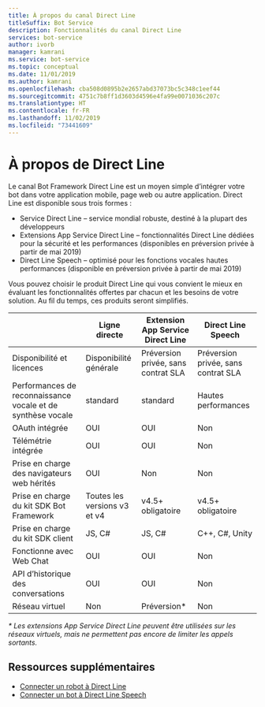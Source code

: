 ```yaml
---
title: À propos du canal Direct Line
titleSuffix: Bot Service
description: Fonctionnalités du canal Direct Line
services: bot-service
author: ivorb
manager: kamrani
ms.service: bot-service
ms.topic: conceptual
ms.date: 11/01/2019
ms.author: kamrani
ms.openlocfilehash: cba508d0895b2e2657abd37073bc5c348c1eef44
ms.sourcegitcommit: 4751c7b8ff1d3603d4596e4fa99e0071036c207c
ms.translationtype: HT
ms.contentlocale: fr-FR
ms.lasthandoff: 11/02/2019
ms.locfileid: "73441609"
---
```

# <a name="about-direct-line"></a>À propos de Direct Line

Le canal Bot Framework Direct Line est un moyen simple d’intégrer votre bot dans votre application mobile, page web ou autre application.
Direct Line est disponible sous trois formes :
- Service Direct Line – service mondial robuste, destiné à la plupart des développeurs
- Extensions App Service Direct Line – fonctionnalités Direct Line dédiées pour la sécurité et les performances (disponibles en préversion privée à partir de mai 2019)
- Direct Line Speech – optimisé pour les fonctions vocales hautes performances (disponible en préversion privée à partir de mai 2019)

Vous pouvez choisir le produit Direct Line qui vous convient le mieux en évaluant les fonctionnalités offertes par chacun et les besoins de votre solution. Au fil du temps, ces produits seront simplifiés.

|                            | Ligne directe | Extension App Service Direct Line | Direct Line Speech |
|----------------------------|-------------|-----------------------------------|--------------------|
| Disponibilité et licences    | Disponibilité générale | Préversion privée, sans contrat SLA  | Préversion privée, sans contrat SLA |
| Performances de reconnaissance vocale et de synthèse vocale | standard | standard | Hautes performances |
| OAuth intégrée           | OUI | OUI | Non |
| Télémétrie intégrée       | OUI | OUI | Non |
| Prise en charge des navigateurs web hérités | OUI | Non | Non |
| Prise en charge du kit SDK Bot Framework | Toutes les versions v3 et v4 | v4.5+ obligatoire | v4.5+ obligatoire |
| Prise en charge du kit SDK client    | JS, C# | JS, C# | C++, C#, Unity |
| Fonctionne avec Web Chat  | OUI | OUI | Non|
| API d’historique des conversations | OUI | OUI| Non|
| Réseau virtuel | Non | Préversion* | Non |

_* Les extensions App Service Direct Line peuvent être utilisées sur les réseaux virtuels, mais ne permettent pas encore de limiter les appels sortants._

## <a name="addtional-resources"></a>Ressources supplémentaires
- [Connecter un robot à Direct Line](bot-service-channel-connect-directline.md)
- [Connecter un bot à Direct Line Speech](bot-service-channel-connect-directlinespeech.md)
